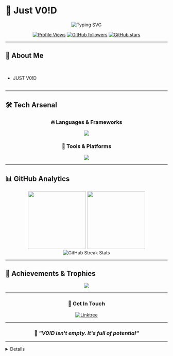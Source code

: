 <!-- @format -->

# 👋 Just V0!D

<div align="center">
 <img src="https://readme-typing-svg.herokuapp.com?font=Fira+Code&weight=600&size=28&pause=1000&color=00FF00&center=true&vCenter=true&width=600&lines=Hello+World!&background=000000&gradient=00FF00,39FF14" alt="Typing SVG" />

</div>

<div align="center">
  
[![Profile Views](https://komarev.com/ghpvc/?username=maxroshHQ&color=00FF00&style=for-the-badge)](https://github.com/maxroshHQ)
[![GitHub followers](https://img.shields.io/github/followers/maxroshHQ?style=for-the-badge&color=00FF00&labelColor=1a1a1a)](https://github.com/maxroshHQ?tab=followers)
[![GitHub stars](https://img.shields.io/github/stars/maxroshHQ?style=for-the-badge&color=00FF00&labelColor=1a1a1a)](https://github.com/maxroshHQ)

</div>

---

## 🚀 About Me
<br>

- JUST V0!D
<br><br>



---

## 🛠️ Tech Arsenal

<div align="center">

### 🔥 Languages & Frameworks

<img src="https://skillicons.dev/icons?i=js,go,html,css,react,python,bashscript&theme=dark" />

### 🔧 Tools & Platforms

<img src="https://skillicons.dev/icons?i=github,vscode,linux,figma,powershell,tor&theme=dark" />



</div>

---

## 📊 GitHub Analytics

<div align="center">
  <img height="180em" src="https://github-readme-stats.vercel.app/api?username=maxroshHQ&show_icons=true&theme=radical&hide_border=true&bg_color=0D1117&title_color=00D9FF&icon_color=00D9FF&text_color=FFFFFF&border_radius=10"/>
  <img height="180em" src="https://github-readme-stats.vercel.app/api/top-langs/?username=maxroshHQ&layout=compact&theme=radical&hide_border=true&bg_color=0D1117&title_color=00D9FF&text_color=FFFFFF&border_radius=10"/>
</div>

<div align="center">
  <img src="https://github-readme-streak-stats.herokuapp.com/?user=maxroshHQ&theme=radical&hide_border=true&background=0D1117&stroke=00D9FF&ring=00D9FF&fire=FF6B6B&currStreakLabel=FFFFFF&currStreakNum=00D9FF&sideLabels=FFFFFF&sideNums=00D9FF&dates=FFFFFF" alt="GitHub Streak Stats"/>
</div>




---

## 🏅 Achievements & Trophies

<div align="center">
  <img src="https://github-profile-trophy.vercel.app/?username=maxroshHQ&theme=radical&no-frame=true&no-bg=true&margin-w=4&row=1&column=7" />
</div>

---



<div align="center">



### 📱 **Get In Touch**

[![Linktree](https://img.shields.io/badge/Linktree-39E09B?style=for-the-badge&logo=linktree&logoColor=white)](https://linktr.ee/maxroshHQ)


</div>

---

<div align="center">

### 💭 _"V0!D isn't empty. It's full of potential"_



</div>

---

<details>

- hack the planet!

</details>
